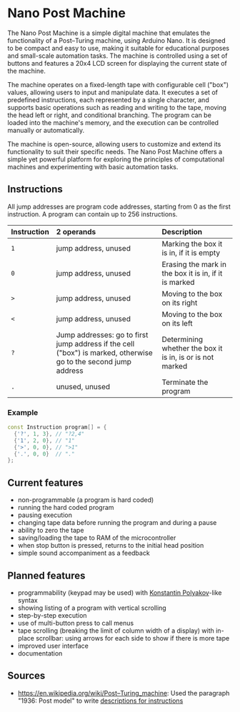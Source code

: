 # Nano Post Machine

The Nano Post Machine is a simple digital machine that emulates the functionality of a Post–Turing machine, using Arduino Nano. It is designed to be compact and easy to use, making it suitable for educational purposes and small-scale automation tasks. The machine is controlled using a set of buttons and features a 20x4 LCD screen for displaying the current state of the machine.

The machine operates on a fixed-length tape with configurable cell ("box") values, allowing users to input and manipulate data. It executes a set of predefined instructions, each represented by a single character, and supports basic operations such as reading and writing to the tape, moving the head left or right, and conditional branching. The program can be loaded into the machine's memory, and the execution can be controlled manually or automatically.

The machine is open-source, allowing users to customize and extend its functionality to suit their specific needs. The Nano Post Machine offers a simple yet powerful platform for exploring the principles of computational machines and experimenting with basic automation tasks.

## Instructions

All jump addresses are program code addresses, starting from 0 as the first instruction. A program can contain up to 256 instructions.

| Instruction | 2 operands | Description |
| :-- | :-- | :-- |
| `1` | jump address, unused | Marking the box it is in, if it is empty |
| `0` | jump address, unused | Erasing the mark in the box it is in, if it is marked |
| `>` | jump address, unused | Moving to the box on its right |
| `<` | jump address, unused | Moving to the box on its left |
| `?` | Jump addresses: go to first jump address if the cell ("box") is marked, otherwise go to the second jump address | Determining whether the box it is in, is or is not marked |
| `.` | unused, unused | Terminate the program |

### Example

```cpp
const Instruction program[] = {
  {'?', 1, 3}, // "?2,4"
  {'1', 2, 0}, // "1"
  {'>', 0, 0}, // ">1"
  {'.', 0, 0}  // "."
};
```

## Current features

- non-programmable (a program is hard coded)
- running the hard coded program
- pausing execution
- changing tape data before running the program and during a pause
- ability to zero the tape
- saving/loading the tape to RAM of the microcontroller
- when stop button is pressed, returns to the initial head position
- simple sound accompaniment as a feedback

## Planned features

- programmability (keypad may be used) with [Konstantin Polyakov](https://kpolyakov.spb.ru/prog/post.htm)-like syntax
- showing listing of a program with vertical scrolling
- step-by-step execution
- use of multi-button press to call menus
- tape scrolling (breaking the limit of column width of a display) with in-place scrollbar: using arrows for each side to show if there is more tape
- improved user interface
- documentation

## Sources
- https://en.wikipedia.org/wiki/Post–Turing_machine: Used the paragraph "1936: Post model" to write [descriptions for instructions](#instructions)
